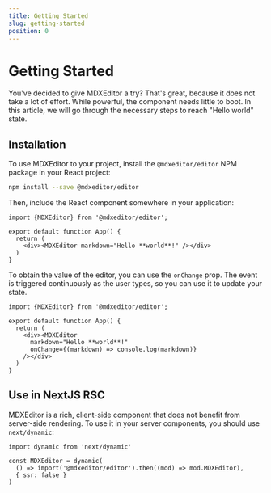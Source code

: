 ```yaml
---
title: Getting Started
slug: getting-started
position: 0
---
```


# Getting Started

You've decided to give MDXEditor a try? That's great, because it does not take a lot of effort. While powerful, the component needs little to boot. In this article, we will go through the necessary steps to reach "Hello world" state.

## Installation

To use MDXEditor to your project, install the `@mdxeditor/editor` NPM package in your React project:

```sh
npm install --save @mdxeditor/editor
```

Then, include the React component somewhere in your application:

```tsx
import {MDXEditor} from '@mdxeditor/editor';

export default function App() {
  return (
    <div><MDXEditor markdown="Hello **world**!" /></div>
  )
}
```

To obtain the value of the editor, you can use the `onChange` prop. The event is triggered continuously as the user types, so you can use it to update your state.

```tsx
import {MDXEditor} from '@mdxeditor/editor';

export default function App() {
  return (
    <div><MDXEditor 
      markdown="Hello **world**!" 
      onChange={(markdown) => console.log(markdown)} 
    /></div>
  )
}
```

## Use in NextJS RSC

MDXEditor is a rich, client-side component that does not benefit from server-side rendering. To use it in your server components, you should use `next/dynamic`:

```tsx
import dynamic from 'next/dynamic'

const MDXEditor = dynamic(
  () => import('@mdxeditor/editor').then((mod) => mod.MDXEditor), 
  { ssr: false }
)
```

